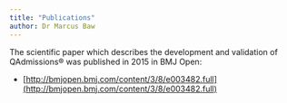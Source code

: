 ```yaml
---
title: "Publications"
author: Dr Marcus Baw
--- 
```


The scientific paper which describes the development and validation of QAdmissions® was published in 2015 in BMJ Open:

- [http://bmjopen.bmj.com/content/3/8/e003482.full](http://bmjopen.bmj.com/content/3/8/e003482.full)
